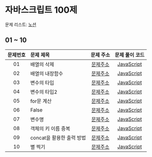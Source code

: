 # 자바스크립트 100제

문제 리스트: [노션](https://www.notion.so/JS-100-94d97d294dd14c9b911a02c840fa9f2d)

## 01 ~ 10

| 문제번호 | 문제 제목                 |                                  문제 주소                                  |                  문제 풀이 코드                  |
| :------: | :------------------------ | :-------------------------------------------------------------------------: | :----------------------------------------------: |
|    01    | 배열의 삭제               |    [문제주소](https://www.notion.so/1-94677631c7b642a7bf3a60d93137f7b5)     |        [JavaScript](./01-배열의_삭제.js)         |
|    02    | 배열의 내장함수           |    [문제주소](https://www.notion.so/2-788973aacbf949dc81e98db31036d458)     |      [JavaScript](./02-배열의_내장함수.js)       |
|    03    | 변수의 타입               |    [문제주소](https://www.notion.so/3-8c063316324b42239786fd2c3e7bc105)     |        [JavaScript](./03-변수의_타입.js)         |
|    04    | 변수의 타입2              |   [문제주소](https://www.notion.so/4-2-7c2a26a48d214a7d9e1c6d7164f76909)    |        [JavaScript](./04-변수의_타입2.js)        |
|    05    | for문 계산                |  [문제주소](https://www.notion.so/5-for-638d3381b00f4e1d89d4350b089d491a)   |         [JavaScript](./05-for문_계산.js)         |
|    06    | False                     | [문제주소](https://www.notion.so/6-False-75e3067aaa0c48c98ba1e19ef086fb71)  |           [JavaScript](./06-False.js)            |
|    07    | 변수명                    |    [문제주소](https://www.notion.so/7-ade1039d89a547ec861ecbae6575a0af)     |           [JavaScript](./07-변수명.js)           |
|    08    | 객체의 키 이름 중복       |    [문제주소](https://www.notion.so/8-c59d74ba23ed46b68d304fb03ac1b341)     |    [JavaScript](./08-객체의_키_이름_중복.js)     |
|    09    | concat을 활용한 출력 방법 | [문제주소](https://www.notion.so/9-concat-1f73859ed0714620b8fb88fd0800edaf) | [JavaScript](./09-concat을__활용한_출력_방법.js) |
|    10    | 별 찍기                   |    [문제주소](https://www.notion.so/10-26e59abc17d6492eb8fe8f8c20c632ca)    |          [JavaScript](./10-별_찍기.js)           |
